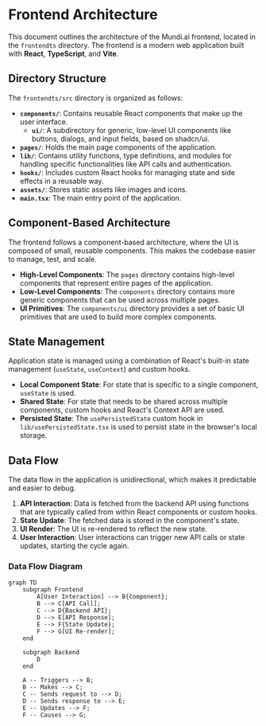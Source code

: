 # Frontend Architecture

This document outlines the architecture of the Mundi.ai frontend, located in the `frontendts` directory. The frontend is a modern web application built with **React**, **TypeScript**, and **Vite**.

## Directory Structure

The `frontendts/src` directory is organized as follows:

-   **`components/`**: Contains reusable React components that make up the user interface.
    -   **`ui/`**: A subdirectory for generic, low-level UI components like buttons, dialogs, and input fields, based on shadcn/ui.
-   **`pages/`**: Holds the main page components of the application.
-   **`lib/`**: Contains utility functions, type definitions, and modules for handling specific functionalities like API calls and authentication.
-   **`hooks/`**: Includes custom React hooks for managing state and side effects in a reusable way.
-   **`assets/`**: Stores static assets like images and icons.
-   **`main.tsx`**: The main entry point of the application.

## Component-Based Architecture

The frontend follows a component-based architecture, where the UI is composed of small, reusable components. This makes the codebase easier to manage, test, and scale.

-   **High-Level Components**: The `pages` directory contains high-level components that represent entire pages of the application.
-   **Low-Level Components**: The `components` directory contains more generic components that can be used across multiple pages.
-   **UI Primitives**: The `components/ui` directory provides a set of basic UI primitives that are used to build more complex components.

## State Management

Application state is managed using a combination of React's built-in state management (`useState`, `useContext`) and custom hooks.

-   **Local Component State**: For state that is specific to a single component, `useState` is used.
-   **Shared State**: For state that needs to be shared across multiple components, custom hooks and React's Context API are used.
-   **Persisted State**: The `usePersistedState` custom hook in `lib/usePersistedState.tsx` is used to persist state in the browser's local storage.

## Data Flow

The data flow in the application is unidirectional, which makes it predictable and easier to debug.

1.  **API Interaction**: Data is fetched from the backend API using functions that are typically called from within React components or custom hooks.
2.  **State Update**: The fetched data is stored in the component's state.
3.  **UI Render**: The UI is re-rendered to reflect the new state.
4.  **User Interaction**: User interactions can trigger new API calls or state updates, starting the cycle again.

### Data Flow Diagram

```mermaid
graph TD
    subgraph Frontend
        A[User Interaction] --> B{Component};
        B --> C[API Call];
        C --> D{Backend API};
        D --> E[API Response];
        E --> F{State Update};
        F --> G[UI Re-render];
    end

    subgraph Backend
        D
    end

    A -- Triggers --> B;
    B -- Makes --> C;
    C -- Sends request to --> D;
    D -- Sends response to --> E;
    E -- Updates --> F;
    F -- Causes --> G;
```
